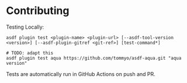 # Contributing

Testing Locally:

```shell
asdf plugin test <plugin-name> <plugin-url> [--asdf-tool-version <version>] [--asdf-plugin-gitref <git-ref>] [test-command*]

# TODO: adapt this
asdf plugin test aqua https://github.com/tommyo/asdf-aqua.git "aqua version"
```

Tests are automatically run in GitHub Actions on push and PR.
